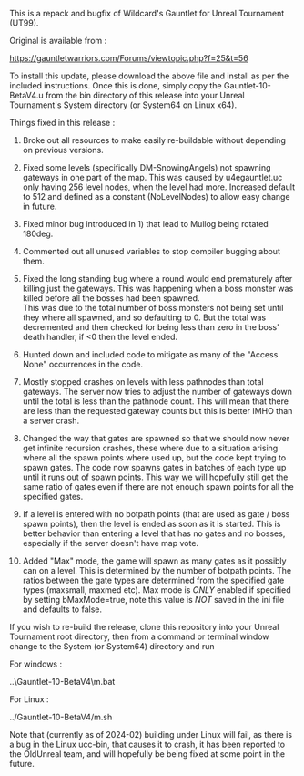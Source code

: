 This is a repack and bugfix of Wildcard's Gauntlet for Unreal Tournament (UT99).

Original is available from : 

https://gauntletwarriors.com/Forums/viewtopic.php?f=25&t=56

To install this update, please download the above file and install as per the 
included instructions. Once this is done, simply copy the Gauntlet-10-BetaV4.u
from the bin directory of this release into your Unreal Tournament's System 
directory (or System64 on Linux x64).

Things fixed in this release :
 
1) Broke out all resources to make easily re-buildable without depending on
   previous versions.
	
2) Fixed some levels (specifically DM-SnowingAngels) not spawning gateways in
   one part of the map. This was caused by u4egauntlet.uc only having 256 level
   nodes, when the level had more. Increased default to 512 and defined as a 
   constant (NoLevelNodes) to allow easy change in future.
	
3) Fixed minor bug introduced in 1) that lead to Mullog being rotated 180deg.

4) Commented out all unused variables to stop compiler bugging about them.

5) Fixed the long standing bug where a round would end prematurely after 
   killing just the gateways. This was happening when a boss monster was 
   killed before all the bosses had been spawned.	
   This was due to the total number of boss monsters not being set until they 
   where all spawned, and so defaulting to 0. But the total was decremented 
   and then checked for being less than zero in the boss' death handler, 
   if <0 then the level ended.
	
6) Hunted down and included code to mitigate as many of the "Access None" 
   occurrences in the code.

7) Mostly stopped crashes on levels with less pathnodes than total gateways.
   The server now tries to adjust the number of gateways down until the total 
   is less than the pathnode count. This will mean that there are less than the
   requested gateway counts but this is better IMHO than a server crash.
	
8) Changed the way that gates are spawned so that we should now never get 
   infinite recursion crashes, these where due to a situation arising where
   all the spawn points where used up, but the code kept trying to spawn gates.
   The code now spawns gates in batches of each type up until it runs out of
   spawn points. 
   This way we will hopefully still get the same ratio of gates even if there 
   are not enough spawn points for all the specified gates.

9) If a level is entered with no botpath points (that are used as gate / boss
   spawn points), then the level is ended as soon as it is started.	This is
   better behavior than entering a level that has no gates and no bosses, 
   especially if the server doesn't have map vote.

10) Added "Max" mode, the game will spawn as many gates as it possibly can
   on a level. This is determined by the number of botpath points. The ratios
   between the gate types are determined from the specified gate types (maxsmall, 
   maxmed etc). Max mode is *ONLY* enabled if specified by setting bMaxMode=true,
   note this value is *NOT* saved in the ini file and defaults to false. 	

If you wish to re-build the release, clone this repository into your Unreal 
Tournament root directory, then from a command or terminal window change to 
the System (or System64) directory and run 

For windows :

..\Gauntlet-10-BetaV4\m.bat
 
 
For Linux :

../Gauntlet-10-BetaV4/m.sh


Note that (currently as of 2024-02) building under Linux will fail, as there is
a bug in the Linux ucc-bin, that causes it to crash, it has been reported to
the OldUnreal team, and will hopefully be being fixed at some point in the 
future.



